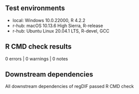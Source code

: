 ## Test environments
* local: Windows 10.0.22000, R 4.2.2
* r-hub: macOS 10.13.6 High Sierra, R-release
* r-hub: Ubuntu Linux 20.04.1 LTS, R-devel, GCC

## R CMD check results
0 errors | 0 warnings | 0 notes

## Downstream dependencies
All downstream dependencies of regDIF passed R CMD check
